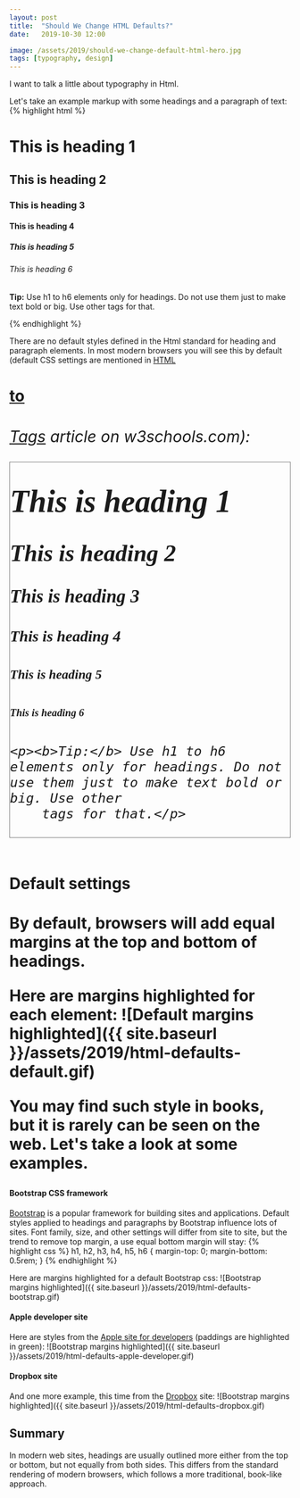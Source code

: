 ```yaml
---
layout: post
title:  "Should We Change HTML Defaults?"
date:   2019-10-30 12:00

image: /assets/2019/should-we-change-default-html-hero.jpg
tags: [typography, design]
---
```


I want to talk a little about typography in Html.

Let's take an example markup with some headings and a paragraph of text:
{% highlight html %}
<h1>This is heading 1</h1>
<h2>This is heading 2</h2>
<h3>This is heading 3</h3>
<h4>This is heading 4</h4>
<h5>This is heading 5</h5>
<h6>This is heading 6</h6>

<p>
  <b>Tip:</b> Use h1 to h6 elements only for headings.
  Do not use them just to make text bold or big.
  Use other tags for that.
</p>
{% endhighlight %}

There are no default styles defined in the Html standard for heading and paragraph elements. In most modern browsers you will see this by default (default CSS settings are mentioned in [HTML <h1> to <h6> Tags](https://www.w3schools.com/tags/tag_hn.asp) article on w3schools.com):
<style>
        .defaults {
            border: 1px solid grey;
        }

        .defaults h1 {
            display: block;
            font-size: 2em;
            margin-top: 0.67em;
            margin-bottom: 0.67em;
            margin-left: 0;
            margin-right: 0;
            font-weight: bold;
            font-family: serif;
        }

        .defaults h2 {
            display: block;
            font-size: 1.5em;
            margin-top: 0.83em;
            margin-bottom: 0.83em;
            margin-left: 0;
            margin-right: 0;
            font-weight: bold;
            font-family: serif;
        }

        .defaults h3 {
            display: block;
            font-size: 1.17em;
            margin-top: 1em;
            margin-bottom: 1em;
            margin-left: 0;
            margin-right: 0;
            font-weight: bold;
            font-family: serif;
        }

        .defaults h4 {
            display: block;
            font-size: 1em;
            margin-top: 1.33em;
            margin-bottom: 1.33em;
            margin-left: 0;
            margin-right: 0;
            font-weight: bold;
            font-family: serif;
        }

        .defaults h5 {
            display: block;
            font-size: .83em;
            margin-top: 1.67em;
            margin-bottom: 1.67em;
            margin-left: 0;
            margin-right: 0;
            font-weight: bold;
            font-family: serif;
        }

        .defaults h6 {
            display: block;
            font-size: .67em;
            margin-top: 2.33em;
            margin-bottom: 2.33em;
            margin-left: 0;
            margin-right: 0;
            font-weight: bold;
            font-family: serif;
        }
    </style>

<div class="defaults">
    <h1>This is heading 1</h1>
    <h2>This is heading 2</h2>
    <h3>This is heading 3</h3>
    <h4>This is heading 4</h4>
    <h5>This is heading 5</h5>
    <h6>This is heading 6</h6>

    <p><b>Tip:</b> Use h1 to h6 elements only for headings. Do not use them just to make text bold or big. Use other
        tags for that.</p>

</div>

#### Default settings

By default, browsers will add equal margins at the top and bottom of headings.

Here are margins highlighted for each element:
![Default margins highlighted]({{ site.baseurl }}/assets/2019/html-defaults-default.gif)

You may find such style in books, but it is rarely can be seen on the web. Let's take a look at some examples.

#### Bootstrap CSS framework

[Bootstrap](https://getbootstrap.com/) is a popular framework for building sites and applications. Default styles applied to headings and paragraphs by Bootstrap influence lots of sites. Font family, size, and other settings will differ from site to site, but the trend to remove top margin, a use equal bottom margin will stay:
{% highlight css %}
h1, h2, h3, h4, h5, h6 {
  margin-top: 0;
  margin-bottom: 0.5rem;
}
{% endhighlight %}

Here are margins highlighted for a default Bootstrap css:
![Bootstrap margins highlighted]({{ site.baseurl }}/assets/2019/html-defaults-bootstrap.gif)

#### Apple developer site

Here are styles from the [Apple site for developers](https://developer.apple.com) (paddings are highlighted in green):
![Bootstrap margins highlighted]({{ site.baseurl }}/assets/2019/html-defaults-apple-developer.gif)

#### Dropbox site

And one more example, this time from the [Dropbox](https://help.dropbox.com) site:
![Bootstrap margins highlighted]({{ site.baseurl }}/assets/2019/html-defaults-dropbox.gif)

## Summary

In modern web sites, headings are usually outlined more either from the top or bottom, but not equally from both sides. This differs from the standard rendering of modern browsers, which follows a more traditional, book-like approach.
